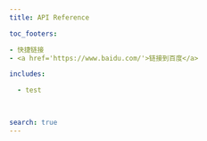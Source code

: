 ```yaml
---
title: API Reference

toc_footers:

- 快捷链接
- <a href='https://www.baidu.com/'>链接到百度</a>

includes:

  - test


  
search: true
---
```


